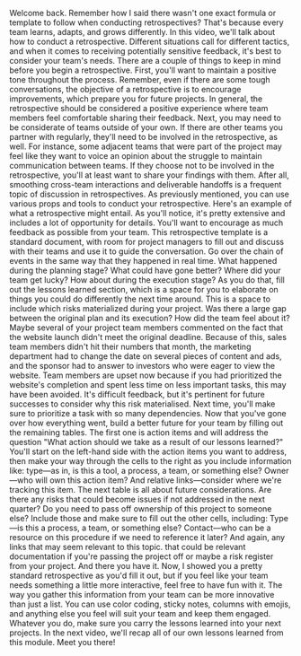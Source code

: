 Welcome back. Remember how I said there wasn't one exact formula or template to
follow when conducting retrospectives? That's because every team learns, adapts,
and grows differently. In this video, we'll talk about how to conduct a
retrospective. Different situations call for different tactics, and when it
comes to receiving potentially sensitive feedback, it's best to consider your
team's needs. There are a couple of things to keep in mind before you begin a
retrospective. First, you'll want to maintain a positive tone throughout the
process. Remember, even if there are some tough conversations, the objective of
a retrospective is to encourage improvements, which prepare you for future
projects. In general, the retrospective should be considered a positive
experience where team members feel comfortable sharing their feedback. Next, you
may need to be considerate of teams outside of your own. If there are other
teams you partner with regularly, they'll need to be involved in the
retrospective, as well. For instance, some adjacent teams that were part of the
project may feel like they want to voice an opinion about the struggle to
maintain communication between teams. If they choose not to be involved in the
retrospective, you'll at least want to share your findings with them. After all,
smoothing cross-team interactions and deliverable handoffs is a frequent topic
of discussion in retrospectives. As previously mentioned, you can use various
props and tools to conduct your retrospective. Here's an example of what a
retrospective might entail. As you'll notice, it's pretty extensive and includes
a lot of opportunity for details. You'll want to encourage as much feedback as
possible from your team. This retrospective template is a standard document,
with room for project managers to fill out and discuss with their teams and use
it to guide the conversation. Go over the chain of events in the same way that
they happened in real time. What happened during the planning stage? What could
have gone better? Where did your team get lucky? How about during the execution
stage? As you do that, fill out the lessons learned section, which is a space
for you to elaborate on things you could do differently the next time around.
This is a space to include which risks materialized during your project. Was
there a large gap between the original plan and its execution? How did the team
feel about it? Maybe several of your project team members commented on the fact
that the website launch didn't meet the original deadline. Because of this,
sales team members didn't hit their numbers that month, the marketing department
had to change the date on several pieces of content and ads, and the sponsor had
to answer to investors who were eager to view the website. Team members are
upset now because if you had prioritized the website's completion and spent less
time on less important tasks, this may have been avoided. It's difficult
feedback, but it's pertinent for future successes to consider why this risk
materialised. Next time, you'll make sure to prioritize a task with so many
dependencies. Now that you've gone over how everything went, build a better
future for your team by filling out the remaining tables. The first one is
action items and will address the question "What action should we take as a
result of our lessons learned?" You'll start on the left-hand side with the
action items you want to address, then make your way through the cells to the
right as you include information like: type—as in, is this a tool, a process, a
team, or something else?  Owner—who will own this action item? And relative
links—consider where we're tracking this item. The next table is all about
future considerations. Are there any risks that could become issues if not
addressed in the next quarter? Do you need to pass off ownership of this project
to someone else? Include those and make sure to fill out the other cells,
including: Type—is this a process, a team, or something else? Contact—who can be
a resource on this procedure if we need to reference it later? And again, any
links that may seem relevant to this topic. that could be relevant documentation
if you're passing the project off or maybe a risk register from your project.
And there you have it. Now, I showed you a pretty standard retrospective as
you'd fill it out, but if you feel like your team needs something a little more
interactive, feel free to have fun with it. The way you gather this information
from your team can be more innovative than just a list. You can use color
coding, sticky notes, columns with emojis, and anything else you feel will suit
your team and keep them engaged. Whatever you do, make sure you carry the
lessons learned into your next projects. In the next video, we'll recap all of
our own lessons learned from this module. Meet you there!
